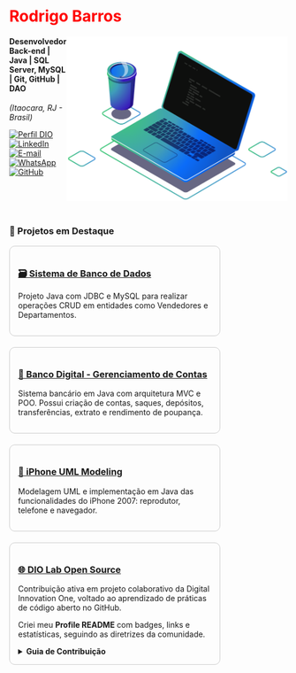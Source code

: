<h1> 
  <a href="" style="color: #f00 !important; text-decoration: none; color: inherit;">
    <span>Rodrigo Barros</span>
  </a>
</h1>

<img src="https://github.com/rodrigobarr0s/rodrigobarr0s/blob/main/imagens/ilustra%C3%A7%C3%A3o%20de%20computador.png" alt="ilustração de um computador" min-width="400px" max-width="400px" width="400px" align="right">

#### Desenvolvedor Back-end | Java | SQL Server, MySQL | Git, GitHub | DAO  
<i>(Itaocara, RJ - Brasil)</i>

[![Perfil DIO](https://img.shields.io/badge/-Meu%20Perfil%20na%20DIO-0077B5?style=for-the-badge&logo=gitbook&logoColor=white)](https://www.dio.me/users/rodrigodlbarros)
[![LinkedIn](https://img.shields.io/badge/linkedin-%230077B5.svg?style=for-the-badge&logo=linkedin&logoColor=white)]()
[![E-mail](https://img.shields.io/badge/-Email-0077B5?style=for-the-badge&logo=microsoft-outlook&logoColor=white)](mailto:)
[![WhatsApp](https://img.shields.io/badge/WhatsApp-0077B5?style=for-the-badge&logo=whatsapp&logoColor=white)](https://wa.me/)
[![GitHub](https://img.shields.io/badge/GitHub-0077B5?style=for-the-badge&logo=github&logoColor=white)](https://github.com/rodrigobarr0s)


<br><br><br>


### 🚀 Projetos em Destaque

<div style="display: flex; gap: 20px; flex-wrap: wrap;">

  <div style="flex: 1; min-width: 280px; max-width: 350px; border: 1px solid #ccc; padding: 15px; border-radius: 10px;">
    <h3><a href="https://github.com/rodrigobarr0s/demo-dao-jdbc" target="_blank">🗃️ Sistema de Banco de Dados</a></h3>
    <p>Projeto Java com JDBC e MySQL para realizar operações CRUD em entidades como Vendedores e Departamentos.</p>
  </div>

  <div style="flex: 1; min-width: 280px; max-width: 350px; border: 1px solid #ccc; padding: 15px; border-radius: 10px;">
    <h3><a href="https://github.com/rodrigobarr0s/banco-digital" target="_blank">🏦 Banco Digital - Gerenciamento de Contas</a></h3>
    <p>Sistema bancário em Java com arquitetura MVC e POO. Possui criação de contas, saques, depósitos, transferências, extrato e rendimento de poupança.</p>
  </div>

  <div style="flex: 1; min-width: 280px; max-width: 350px; border: 1px solid #ccc; padding: 15px; border-radius: 10px;">
    <h3><a href="https://github.com/rodrigobarr0s/iphone-uml-modeling" target="_blank">📱 iPhone UML Modeling</a></h3>
    <p>Modelagem UML e implementação em Java das funcionalidades do iPhone 2007: reprodutor, telefone e navegador.</p>
  </div> 

  <div style="flex: 1; min-width: 280px; max-width: 350px; border: 1px solid #ccc; padding: 15px; border-radius: 10px;">
    <h3><a href="https://github.com/rodrigobarr0s/dio-lab-open-source" target="_blank">🌐 DIO Lab Open Source</a></h3>
    <p>Contribuição ativa em projeto colaborativo da Digital Innovation One, voltado ao aprendizado de práticas de código aberto no GitHub.</p>
    <p>Criei meu <strong>Profile README</strong> com badges, links e estatísticas, seguindo as diretrizes da comunidade.</p>
    <details>
      <summary><strong>Guia de Contribuição</strong></summary>
      <ul>
        <li>⭐ Adicione o projeto aos favoritos (star)</li>
        <li>📁 Crie um fork e clone localmente</li>
        <li>🌱 Crie uma branch com seu nome de usuário</li>
        <li>🧾 Crie seu Profile README com badges, stats e links</li>
        <li>💬 Crie um commit padronizado (ex: <code>feat: add rodrigobarr0s.md</code>)</li>
        <li>📤 Envie as alterações e crie um pull request</li>
      </ul>
      <p>Confira exemplos em <code>/community</code> e utilitários em <code>/utils</code>. Use sua criatividade! 💙</p>
    </details>
  </div>

</div>
